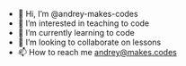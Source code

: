 - 👋 Hi, I’m @andrey-makes-codes
- 👀 I’m interested in teaching to code
- 🌱 I’m currently learning to code
- 💞️ I’m looking to collaborate on lessons
- 📫 How to reach me andrey@makes.codes

<!---
andrey-makes-codes/andrey-makes-codes is a ✨ special ✨ repository because its `README.md` (this file) appears on your GitHub profile.
You can click the Preview link to take a look at your changes.
--->
